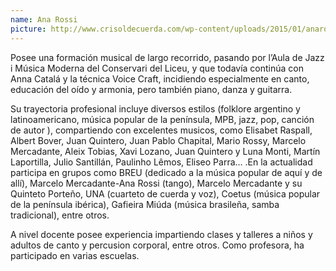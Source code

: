 ```yaml
---
name: Ana Rossi
picture: http://www.crisoldecuerda.com/wp-content/uploads/2015/01/anarossi.jpg
---
```


Posee una formación musical de largo recorrido, pasando por l’Aula de Jazz i Música Moderna del Conservari del Liceu, y que todavía continúa con Anna Catalá y la técnica Voice Craft, incidiendo especialmente en canto, educación del oído y armonia, pero también piano, danza y guitarra.

Su trayectoria profesional incluye diversos estilos (folklore argentino y latinoamericano, música popular de la península, MPB, jazz, pop, canción de autor ), compartiendo con excelentes musicos, como Elisabet Raspall, Albert Bover, Juan Quintero, Juan Pablo Chapital, Mario Rossy, Marcelo Mercadante, Aleix Tobias, Xavi Lozano, Juan Quintero y Luna Monti, Martín Laportilla, Julio Santillán, Paulinho Lêmos, Eliseo Parra… .En la actualidad participa en grupos como BREU (dedicado a la música popular de aquí y de allí), Marcelo Mercadante-Ana Rossi (tango), Marcelo Mercadante y su Quinteto Porteño, UNA (cuarteto de cuerda y voz), Coetus (música popular de la península ibérica), Gafieira Miúda (música brasileña, samba tradicional), entre otros.

A nivel docente posee experiencia impartiendo clases y talleres a niños y adultos de canto y percusion corporal, entre otros. Como profesora, ha participado en varias escuelas.
